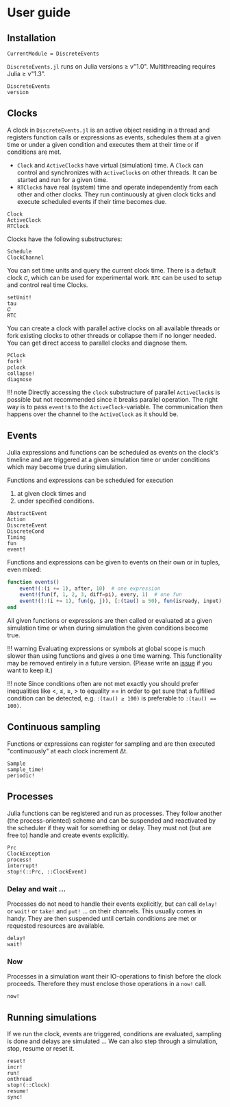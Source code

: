 # User guide

## Installation

```@meta
CurrentModule = DiscreteEvents
```

`DiscreteEvents.jl` runs on Julia versions ≥ v"1.0". Multithreading requires Julia ≥ v"1.3".

```@docs
DiscreteEvents
version
```

## Clocks

A clock in `DiscreteEvents.jl` is an active object residing in a thread and
registers function calls or expressions as events, schedules them at a given time or under a given condition and executes them at their time or if conditions are met.

- `Clock` and `ActiveClock`s have virtual (simulation) time. A `Clock` can
  control and synchronizes with `ActiveClock`s on other threads. It can be
  started and run for a given time.
- `RTClock`s have real (system) time and operate independently from each other
  and other clocks. They run continuously at given clock ticks and execute
  scheduled events if their time becomes due.

```@docs
Clock
ActiveClock
RTClock
```
Clocks have the following substructures:

```@docs
Schedule
ClockChannel
```

You can set time units and query the current clock time. There is a default clock `𝐶`, which can be used for experimental work. `RTC` can be used to setup and
control real time Clocks.

```@docs
setUnit!
tau
𝐶
RTC
```

You can create a clock with parallel active clocks on all available threads or fork existing clocks to other threads or collapse them if no longer needed. You can get direct access to parallel clocks and diagnose them.

```@docs
PClock
fork!
pclock
collapse!
diagnose
```

!!! note
Directly accessing the `clock` substructure of parallel `ActiveClock`s is possible but not recommended since it breaks parallel operation. The right way is to pass `event!`s to the `ActiveClock`-variable. The communication then happens over the channel to the `ActiveClock` as it should be.

## Events

Julia expressions and functions can be scheduled as events on the clock's timeline and are triggered at a given simulation time or under conditions which may become true during simulation.

Functions and expressions can be scheduled for execution
1. at given clock times and
2. under specified conditions.

```@docs
AbstractEvent
Action
DiscreteEvent
DiscreteCond
Timing
fun
event!
```
Functions and expressions can be given to events on their own or in tuples, even mixed:

```julia
function events()
    event!(:(i += 1), after, 10)  # one expression
    event!(fun(f, 1, 2, 3, diff=pi), every, 1)  # one fun
    event!((:(i += 1), fun(g, j)), [:(tau() ≥ 50), fun(isready, input), :(a ≤ 10)]) # two funs under three conditions
end
```

All given functions or expressions are then called or evaluated at a given simulation time or when during simulation the given conditions become true.

!!! warning
    Evaluating expressions or symbols at global scope is much slower than using
    functions and gives a one time warning. This functionality may be removed entirely in a future version. (Please write an [issue](https://github.com/pbayer/DiscreteEvents.jl/issues) if you want to keep it.)

!!! note
    Since conditions often are not met exactly you should prefer inequalities like <, ≤, ≥, > to equality == in order to get sure that a fulfilled condition can be detected, e.g. `:(tau() ≥ 100)` is preferable to `:(tau() == 100)`.

## Continuous sampling

Functions or expressions can register for sampling and are then executed "continuously" at each clock increment Δt.

```@docs
Sample
sample_time!
periodic!
```

## Processes

Julia functions can be registered and run as processes. They follow another (the process-oriented) scheme and can be suspended and reactivated by the scheduler if they wait for something or delay. They must not (but are free to) handle and create events explicitly.

```@docs
Prc
ClockException
process!
interrupt!
stop!(::Prc, ::ClockEvent)
```

### Delay and wait …

Processes do not need to handle their events explicitly, but can call `delay!` or `wait!` or `take!` and `put!` … on their channels. This usually comes in handy. They are then suspended until certain conditions are met or requested resources are available.

```@docs
delay!
wait!
```

### Now

Processes in a simulation want their IO-operations to finish before the clock proceeds. Therefore they must enclose those operations in a `now!` call.

```@docs
now!
```

## Running simulations

If we run the clock, events are triggered, conditions are evaluated, sampling is done and delays are simulated … We can also step through a simulation, stop, resume or reset it.

```@docs
reset!
incr!
run!
onthread
stop!(::Clock)
resume!
sync!
```
